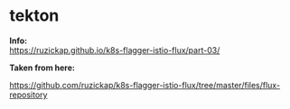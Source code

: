 # tekton

**Info:**   
https://ruzickap.github.io/k8s-flagger-istio-flux/part-03/



**Taken from here:**  

https://github.com/ruzickap/k8s-flagger-istio-flux/tree/master/files/flux-repository

